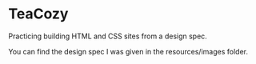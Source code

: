 # TeaCozy
Practicing building HTML and CSS sites from a design spec.

You can find the design spec I was given in the resources/images folder.
